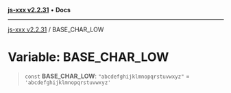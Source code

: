 [**js-xxx v2.2.31**](../README.md) • **Docs**

***

[js-xxx v2.2.31](../README.md) / BASE\_CHAR\_LOW

# Variable: BASE\_CHAR\_LOW

> `const` **BASE\_CHAR\_LOW**: `"abcdefghijklmnopqrstuvwxyz"` = `'abcdefghijklmnopqrstuvwxyz'`
